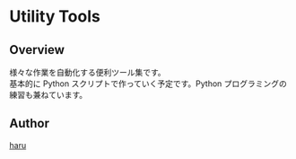 # Utility Tools

## Overview

様々な作業を自動化する便利ツール集です。  
基本的に Python スクリプトで作っていく予定です。Python プログラミングの練習も兼ねています。

## Author

[haru](https://haru52.com)
